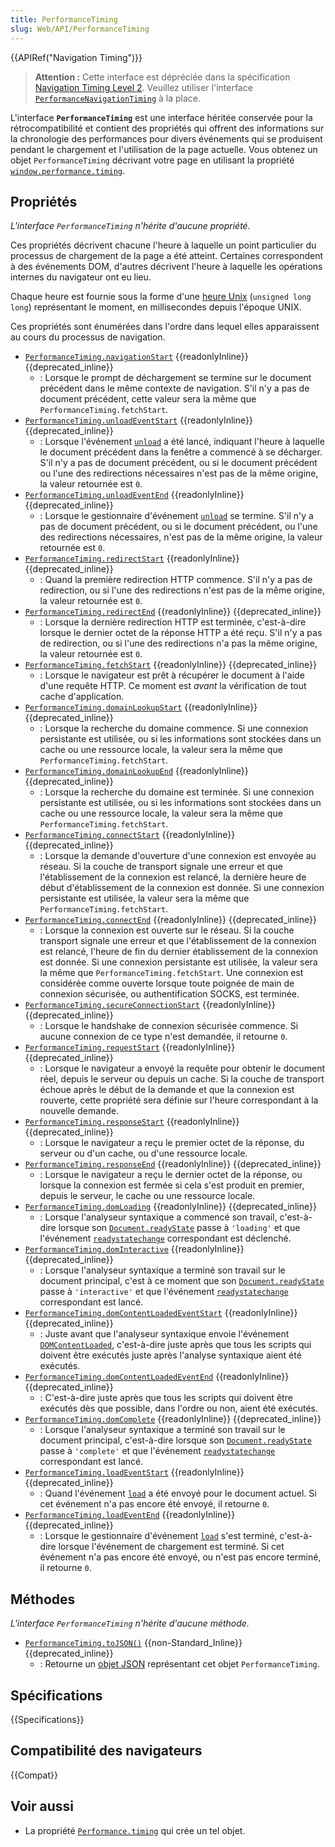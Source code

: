 ```yaml
---
title: PerformanceTiming
slug: Web/API/PerformanceTiming
---
```


{{APIRef("Navigation Timing")}}

> **Attention :** Cette interface est dépréciée dans la spécification [Navigation Timing Level 2](https://w3c.github.io/navigation-timing/#obsolete). Veuillez utiliser l'interface [`PerformanceNavigationTiming`](/fr/docs/Web/API/PerformanceNavigationTiming) à la place.

L'interface **`PerformanceTiming`** est une interface héritée conservée pour la rétrocompatibilité et contient des propriétés qui offrent des informations sur la chronologie des performances pour divers événements qui se produisent pendant le chargement et l'utilisation de la page actuelle. Vous obtenez un objet `PerformanceTiming` décrivant votre page en utilisant la propriété [`window.performance.timing`](/fr/docs/Web/API/Performance/timing).

## Propriétés

_L'interface `PerformanceTiming` n'hérite d'aucune propriété._

Ces propriétés décrivent chacune l'heure à laquelle un point particulier du processus de chargement de la page a été atteint. Certaines correspondent à des événements DOM, d'autres décrivent l'heure à laquelle les opérations internes du navigateur ont eu lieu.

Chaque heure est fournie sous la forme d'une [heure Unix](https://fr.wikipedia.org/wiki/Heure_Unix) (`unsigned long long`) représentant le moment, en millisecondes depuis l'époque UNIX.

Ces propriétés sont énumérées dans l'ordre dans lequel elles apparaissent au cours du processus de navigation.

- [`PerformanceTiming.navigationStart`](/fr/docs/Web/API/PerformanceTiming/navigationStart) {{readonlyInline}} {{deprecated_inline}}
  - : Lorsque le prompt de déchargement se termine sur le document précédent dans le même contexte de navigation. S'il n'y a pas de document précédent, cette valeur sera la même que `PerformanceTiming.fetchStart`.
- [`PerformanceTiming.unloadEventStart`](/fr/docs/Web/API/PerformanceTiming/unloadEventStart) {{readonlyInline}} {{deprecated_inline}}
  - : Lorsque l'événement [`unload`](/fr/docs/Web/API/Window/unload_event) a été lancé, indiquant l'heure à laquelle le document précédent dans la fenêtre a commencé à se décharger. S'il n'y a pas de document précédent, ou si le document précédent ou l'une des redirections nécessaires n'est pas de la même origine, la valeur retournée est `0`.
- [`PerformanceTiming.unloadEventEnd`](/fr/docs/Web/API/PerformanceTiming/unloadEventEnd) {{readonlyInline}} {{deprecated_inline}}
  - : Lorsque le gestionnaire d'événement [`unload`](/fr/docs/Web/API/Window/unload_event) se termine. S'il n'y a pas de document précédent, ou si le document précédent, ou l'une des redirections nécessaires, n'est pas de la même origine, la valeur retournée est `0`.
- [`PerformanceTiming.redirectStart`](/fr/docs/Web/API/PerformanceTiming/redirectStart) {{readonlyInline}} {{deprecated_inline}}
  - : Quand la première redirection HTTP commence. S'il n'y a pas de redirection, ou si l'une des redirections n'est pas de la même origine, la valeur retournée est `0`.
- [`PerformanceTiming.redirectEnd`](/fr/docs/Web/API/PerformanceTiming/redirectEnd) {{readonlyInline}} {{deprecated_inline}}
  - : Lorsque la dernière redirection HTTP est terminée, c'est-à-dire lorsque le dernier octet de la réponse HTTP a été reçu. S'il n'y a pas de redirection, ou si l'une des redirections n'a pas la même origine, la valeur retournée est `0`.
- [`PerformanceTiming.fetchStart`](/fr/docs/Web/API/PerformanceTiming/fetchStart) {{readonlyInline}} {{deprecated_inline}}
  - : Lorsque le navigateur est prêt à récupérer le document à l'aide d'une requête HTTP. Ce moment est _avant_ la vérification de tout cache d'application.
- [`PerformanceTiming.domainLookupStart`](/fr/docs/Web/API/PerformanceTiming/domainLookupStart) {{readonlyInline}} {{deprecated_inline}}
  - : Lorsque la recherche du domaine commence. Si une connexion persistante est utilisée, ou si les informations sont stockées dans un cache ou une ressource locale, la valeur sera la même que `PerformanceTiming.fetchStart`.
- [`PerformanceTiming.domainLookupEnd`](/fr/docs/Web/API/PerformanceTiming/domainLookupEnd) {{readonlyInline}} {{deprecated_inline}}
  - : Lorsque la recherche du domaine est terminée. Si une connexion persistante est utilisée, ou si les informations sont stockées dans un cache ou une ressource locale, la valeur sera la même que `PerformanceTiming.fetchStart`.
- [`PerformanceTiming.connectStart`](/fr/docs/Web/API/PerformanceTiming/connectStart) {{readonlyInline}} {{deprecated_inline}}
  - : Lorsque la demande d'ouverture d'une connexion est envoyée au réseau. Si la couche de transport signale une erreur et que l'établissement de la connexion est relancé, la dernière heure de début d'établissement de la connexion est donnée. Si une connexion persistante est utilisée, la valeur sera la même que `PerformanceTiming.fetchStart`.
- [`PerformanceTiming.connectEnd`](/fr/docs/Web/API/PerformanceTiming/connectEnd) {{readonlyInline}} {{deprecated_inline}}
  - : Lorsque la connexion est ouverte sur le réseau. Si la couche transport signale une erreur et que l'établissement de la connexion est relancé, l'heure de fin du dernier établissement de la connexion est donnée. Si une connexion persistante est utilisée, la valeur sera la même que `PerformanceTiming.fetchStart`. Une connexion est considérée comme ouverte lorsque toute poignée de main de connexion sécurisée, ou authentification SOCKS, est terminée.
- [`PerformanceTiming.secureConnectionStart`](/fr/docs/Web/API/PerformanceTiming/secureConnectionStart) {{readonlyInline}} {{deprecated_inline}}
  - : Lorsque le handshake de connexion sécurisée commence. Si aucune connexion de ce type n'est demandée, il retourne `0`.
- [`PerformanceTiming.requestStart`](/fr/docs/Web/API/PerformanceTiming/requestStart) {{readonlyInline}} {{deprecated_inline}}
  - : Lorsque le navigateur a envoyé la requête pour obtenir le document réel, depuis le serveur ou depuis un cache. Si la couche de transport échoue après le début de la demande et que la connexion est rouverte, cette propriété sera définie sur l'heure correspondant à la nouvelle demande.
- [`PerformanceTiming.responseStart`](/fr/docs/Web/API/PerformanceTiming/responseStart) {{readonlyInline}} {{deprecated_inline}}
  - : Lorsque le navigateur a reçu le premier octet de la réponse, du serveur ou d'un cache, ou d'une ressource locale.
- [`PerformanceTiming.responseEnd`](/fr/docs/Web/API/PerformanceTiming/responseEnd) {{readonlyInline}} {{deprecated_inline}}
  - : Lorsque le navigateur a reçu le dernier octet de la réponse, ou lorsque la connexion est fermée si cela s'est produit en premier, depuis le serveur, le cache ou une ressource locale.
- [`PerformanceTiming.domLoading`](/fr/docs/Web/API/PerformanceTiming/domLoading) {{readonlyInline}} {{deprecated_inline}}
  - : Lorsque l'analyseur syntaxique a commencé son travail, c'est-à-dire lorsque son [`Document.readyState`](/fr/docs/Web/API/Document/readyState) passe à `'loading'` et que l'événement [`readystatechange`](/fr/docs/Web/API/Document/readystatechange_event) correspondant est déclenché.
- [`PerformanceTiming.domInteractive`](/fr/docs/Web/API/PerformanceTiming/domInteractive) {{readonlyInline}} {{deprecated_inline}}
  - : Lorsque l'analyseur syntaxique a terminé son travail sur le document principal, c'est à ce moment que son [`Document.readyState`](/fr/docs/Web/API/Document/readyState) passe à `'interactive'` et que l'événement [`readystatechange`](/fr/docs/Web/API/Document/readystatechange_event) correspondant est lancé.
- [`PerformanceTiming.domContentLoadedEventStart`](/fr/docs/Web/API/PerformanceTiming/domContentLoadedEventStart) {{readonlyInline}} {{deprecated_inline}}
  - : Juste avant que l'analyseur syntaxique envoie l'événement [`DOMContentLoaded`](/fr/docs/Web/API/Document/DOMContentLoaded_event), c'est-à-dire juste après que tous les scripts qui doivent être exécutés juste après l'analyse syntaxique aient été exécutés.
- [`PerformanceTiming.domContentLoadedEventEnd`](/fr/docs/Web/API/PerformanceTiming/domContentLoadedEventEnd) {{readonlyInline}} {{deprecated_inline}}
  - : C'est-à-dire juste après que tous les scripts qui doivent être exécutés dès que possible, dans l'ordre ou non, aient été exécutés.
- [`PerformanceTiming.domComplete`](/fr/docs/Web/API/PerformanceTiming/domComplete) {{readonlyInline}} {{deprecated_inline}}
  - : Lorsque l'analyseur syntaxique a terminé son travail sur le document principal, c'est-à-dire lorsque son [`Document.readyState`](/fr/docs/Web/API/Document/readyState) passe à `'complete'` et que l'événement [`readystatechange`](/fr/docs/Web/API/Document/readystatechange_event) correspondant est lancé.
- [`PerformanceTiming.loadEventStart`](/fr/docs/Web/API/PerformanceTiming/loadEventStart) {{readonlyInline}} {{deprecated_inline}}
  - : Quand l'événement [`load`](/fr/docs/Web/API/Window/load_event) a été envoyé pour le document actuel. Si cet événement n'a pas encore été envoyé, il retourne `0`.
- [`PerformanceTiming.loadEventEnd`](/fr/docs/Web/API/PerformanceTiming/loadEventEnd) {{readonlyInline}} {{deprecated_inline}}
  - : Lorsque le gestionnaire d'événement [`load`](/fr/docs/Web/API/Window/load_event) s'est terminé, c'est-à-dire lorsque l'événement de chargement est terminé. Si cet événement n'a pas encore été envoyé, ou n'est pas encore terminé, il retourne `0`.

## Méthodes

_L'interface `PerformanceTiming` n'hérite d'aucune méthode._

- [`PerformanceTiming.toJSON()`](/fr/docs/Web/API/PerformanceTiming/toJSON) {{non-Standard_Inline}} {{deprecated_inline}}
  - : Retourne un [objet JSON](/fr/docs/Web/JavaScript/Reference/Global_Objects/JSON) représentant cet objet `PerformanceTiming`.

## Spécifications

{{Specifications}}

## Compatibilité des navigateurs

{{Compat}}

## Voir aussi

- La propriété [`Performance.timing`](/fr/docs/Web/API/Performance/timing) qui crée un tel objet.
